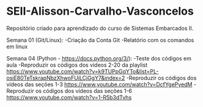 
# SEII-Alisson-Carvalho-Vasconcelos

Repositório criado para aprendizado do curso de Sistemas Embarcados II.

Semana 01 (Git/Linux):
-Criação da Conta Git
-Relatório com os comandos em linux

Semana 04 (Python - https://docs.python.org/3/):
-Teste dos códigos em aula
-Reproduzir os códigos dos videos 2-20 da playlist https://www.youtube.com/watch?v=k9TUPpGqYTo&list=PL-osiE80TeTskrapNbzXhwoFUiLCjGgY7&index=2
-Reproduzir os códigos dos vídeos das seções 1-3 https://www.youtube.com/watch?v=DcfYgePyedM
-Reproduzir os códigos dos vídeos das seções 1-6 https://www.youtube.com/watch?v=1-R5b3dTvhs
